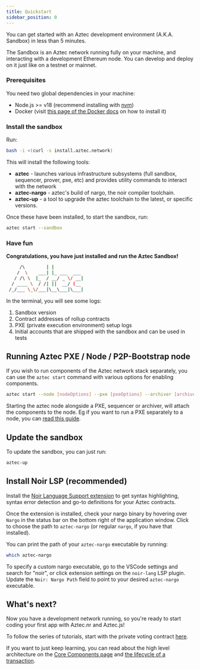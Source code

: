 ```yaml
---
title: Quickstart
sidebar_position: 0
---
```


You can get started with an Aztec development environment (A.K.A. Sandbox) in less than 5 minutes.

The Sandbox is an Aztec network running fully on your machine, and interacting with a development Ethereum node. You can develop and deploy on it just like on a testnet or mainnet.

### Prerequisites

You need two global dependencies in your machine:

- Node.js >= v18 (recommend installing with [nvm](https://github.com/nvm-sh/nvm))
- Docker (visit [this page of the Docker docs](https://docs.docker.com/get-docker/) on how to install it)

### Install the sandbox

Run:

```bash
bash -i <(curl -s install.aztec.network)
```

This will install the following tools:

- **aztec** - launches various infrastructure subsystems (full sandbox, sequencer, prover, pxe, etc) and provides utility commands to interact with the network
- **aztec-nargo** - aztec's build of nargo, the noir compiler toolchain.
- **aztec-up** - a tool to upgrade the aztec toolchain to the latest, or specific versions.

Once these have been installed, to start the sandbox, run:

```bash
aztec start --sandbox
```

### Have fun

**Congratulations, you have just installed and run the Aztec Sandbox!**

```bash
     /\        | |
    /  \    ___| |_ ___  ___
   / /\ \  |_  / __/ _ \/ __|
  / ____ \  / /| ||  __/ (__
 /_/___ \_\/___|\__\___|\___|

```

In the terminal, you will see some logs:

1. Sandbox version
2. Contract addresses of rollup contracts
3. PXE (private execution environment) setup logs
4. Initial accounts that are shipped with the sandbox and can be used in tests

## Running Aztec PXE / Node / P2P-Bootstrap node

If you wish to run components of the Aztec network stack separately, you can use the `aztec start` command with various options for enabling components.

```bash
aztec start --node [nodeOptions] --pxe [pxeOptions] --archiver [archiverOptions] --sequencer [sequencerOptions] --prover [proverOptions] ----p2p-bootstrap [p2pOptions]
```

Starting the aztec node alongside a PXE, sequencer or archiver, will attach the components to the node. Eg if you want to run a PXE separately to a node, you can [read this guide](./aztec/concepts/pxe/index.md).

## Update the sandbox

To update the sandbox, you can just run:

```bash
aztec-up
```


## Install Noir LSP (recommended)

Install the [Noir Language Support extension](https://marketplace.visualstudio.com/items?itemName=noir-lang.vscode-noir) to get syntax highlighting, syntax error detection and go-to definitions for your Aztec contracts.

Once the extension is installed, check your nargo binary by hovering over `Nargo` in the status bar on the bottom right of the application window. Click to choose the path to `aztec-nargo` (or regular `nargo`, if you have that installed).

You can print the path of your `aztec-nargo` executable by running:

```bash
which aztec-nargo
```

To specify a custom nargo executable, go to the VSCode settings and search for "noir", or click extension settings on the `noir-lang` LSP plugin.
Update the `Noir: Nargo Path` field to point to your desired `aztec-nargo` executable.

## What's next?

Now you have a development network running, so you're ready to start coding your first app with Aztec.nr and Aztec.js!

To follow the series of tutorials, start with the private voting contract [here](./tutorials/contract_tutorials/private_voting_contract.md).

If you want to just keep learning, you can read about the high level architecture on the [Core Components page](./aztec/concepts/state_model/index.md) and [the lifecycle of a transaction](./aztec/concepts/transactions.md).

